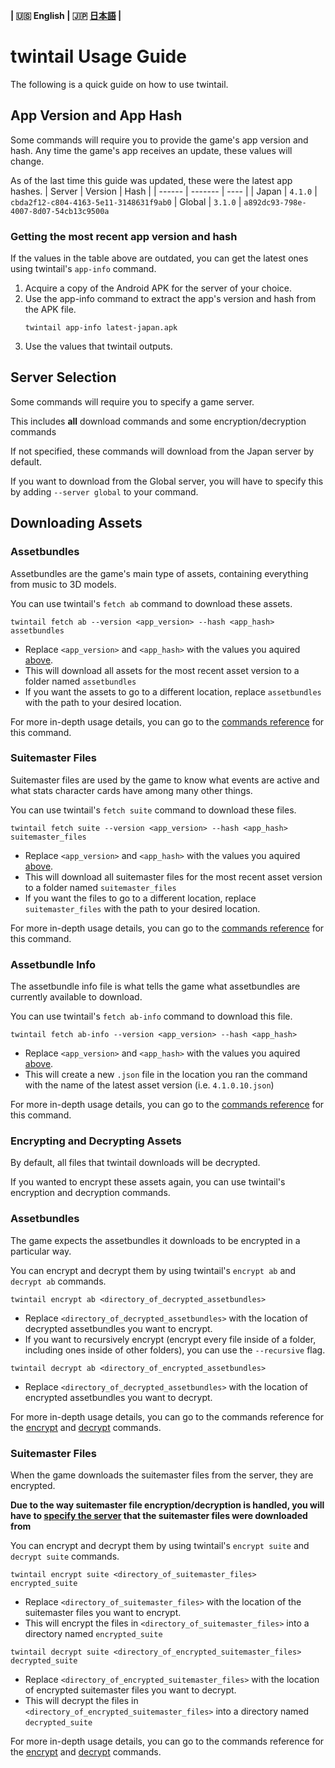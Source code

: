 **| :us: English | :jp: [日本語](./jp.md) |**
# twintail Usage Guide
The following is a quick guide on how to use twintail.

## App Version and App Hash
Some commands will require you to provide the game's app version and hash.
Any time the game's app receives an update, these values will change.

As of the last time this guide was updated, these were the latest app hashes.
| Server | Version | Hash |
| ------ | ------- | ---- |
| Japan  | ``4.1.0`` | ``cbda2f12-c804-4163-5e11-3148631f9ab0``
| Global | ``3.1.0`` | ``a892dc93-798e-4007-8d07-54cb13c9500a``

### Getting the most recent app version and hash
If the values in the table above are outdated, you can get the latest ones using twintail's ``app-info`` command.
1. Acquire a copy of the Android APK for the server of your choice.
2. Use the app-info command to extract the app's version and hash from the APK file.
   ```
   twintail app-info latest-japan.apk
   ```
3. Use the values that twintail outputs.

## Server Selection
Some commands will require you to specify a game server.

This includes **all** download commands and some encryption/decryption commands

If not specified, these commands will download from the Japan server by default.

If you want to download from the Global server, you will have to specify this by adding ``--server global`` to your command.

## Downloading Assets

### Assetbundles
Assetbundles are the game's main type of assets, containing everything from music to 3D models.

You can use twintail's ``fetch ab`` command to download these assets.
```
twintail fetch ab --version <app_version> --hash <app_hash> assetbundles
```
- Replace ``<app_version>`` and ``<app_hash>`` with the values you aquired [above](#app-version-and-app-hash).
- This will download all assets for the most recent asset version to a folder named ``assetbundles``
- If you want the assets to go to a different location, replace ``assetbundles`` with the path to your desired location.

For more in-depth usage details, you can go to the [commands reference](../commands/en.md#fetch-ab) for this command.

### Suitemaster Files
Suitemaster files are used by the game to know what events are active and what stats character cards have among many other things.

You can use twintail's ``fetch suite`` command to download these files.
```
twintail fetch suite --version <app_version> --hash <app_hash> suitemaster_files
```
- Replace ``<app_version>`` and ``<app_hash>`` with the values you aquired [above](#app-version-and-app-hash).
- This will download all suitemaster files for the most recent asset version to a folder named ``suitemaster_files``
- If you want the files to go to a different location, replace ``suitemaster_files`` with the path to your desired location.

For more in-depth usage details, you can go to the [commands reference](../commands/en.md#fetch-suite) for this command.

### Assetbundle Info
The assetbundle info file is what tells the game what assetbundles are currently available to download.

You can use twintail's ``fetch ab-info`` command to download this file.
```
twintail fetch ab-info --version <app_version> --hash <app_hash>
```
- Replace ``<app_version>`` and ``<app_hash>`` with the values you aquired [above](#app-version-and-app-hash).
- This will create a new ``.json`` file in the location you ran the command with the name of the latest asset version (i.e. ``4.1.0.10.json``)

For more in-depth usage details, you can go to the [commands reference](../commands/en.md#fetch-ab-info) for this command.

### Encrypting and Decrypting Assets
By default, all files that twintail downloads will be decrypted.

If you wanted to encrypt these assets again, you can use twintail's encryption and decryption commands.

### Assetbundles
The game expects the assetbundles it downloads to be encrypted in a particular way.

You can encrypt and decrypt them by using twintail's ``encrypt ab`` and ``decrypt ab`` commands.
```
twintail encrypt ab <directory_of_decrypted_assetbundles>
```
- Replace ``<directory_of_decrypted_assetbundles>`` with the location of decrypted assetbundles you want to encrypt.
- If you want to recursively encrypt (encrypt every file inside of a folder, including ones inside of other folders), you can use the ``--recursive`` flag.

```
twintail decrypt ab <directory_of_encrypted_assetbundles>
```
- Replace ``<directory_of_decrypted_assetbundles>`` with the location of encrypted assetbundles you want to decrypt.


For more in-depth usage details, you can go to the commands reference for the [encrypt](../commands/en.md#encrypt-ab) and [decrypt](../commands/en.md#decrypt-ab) commands.


### Suitemaster Files
When the game downloads the suitemaster files from the server, they are encrypted.

**Due to the way suitemaster file encryption/decryption is handled, you will have to [specify the server](#server-selection) that the suitemaster files were downloaded from**

You can encrypt and decrypt them by using twintail's ``encrypt suite`` and ``decrypt suite`` commands.
```
twintail encrypt suite <directory_of_suitemaster_files> encrypted_suite
```
- Replace ``<directory_of_suitemaster_files>`` with the location of the suitemaster files you want to encrypt.
- This will encrypt the files in ``<directory_of_suitemaster_files>`` into a directory named ``encrypted_suite``

```
twintail decrypt suite <directory_of_encrypted_suitemaster_files> decrypted_suite
```
- Replace ``<directory_of_encrypted_suitemaster_files>`` with the location of encrypted suitemaster files you want to decrypt.
- This will decrypt the files in ``<directory_of_encrypted_suitemaster_files>`` into a directory named ``decrypted_suite``

For more in-depth usage details, you can go to the commands reference for the [encrypt](../commands/en.md#encrypt-suite) and [decrypt](../commands/en.md#decrypt-suite) commands.